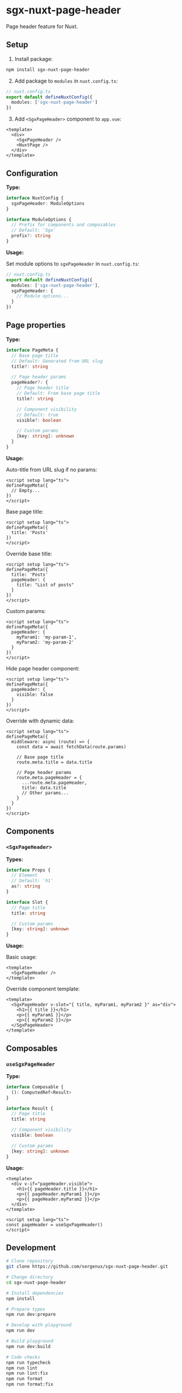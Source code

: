 # sgx-nuxt-page-header

Page header feature for Nuxt.

## Setup

1.  Install package:

```bash
npm install sgx-nuxt-page-header
```

2. Add package to `modules` in `nuxt.config.ts`:

```ts
// nuxt.config.ts
export default defineNuxtConfig({
  modules: ['sgx-nuxt-page-header']
})
```

3. Add `<SgxPageHeader>` component to `app.vue`:

```vue
<template>
  <div>
    <SgxPageHeader />
    <NuxtPage />
  </div>
</template>
```

## Configuration

**Type:**

```ts
interface NuxtConfig {
  sgxPageHeader: ModuleOptions
}

interface ModuleOptions {
  // Prefix for components and composables
  // Default: 'Sgx'
  prefix?: string
}
```

**Usage:**

Set module options to `sgxPageHeader` in `nuxt.config.ts`:

```ts
// nuxt.config.ts
export default defineNuxtConfig({
  modules: ['sgx-nuxt-page-header'],
  sgxPageHeader: {
    // Module options...
  }
})
```

## Page properties

**Type:**

```ts
interface PageMeta {
  // Base page title
  // Default: Generated from URL slug
  title?: string

  // Page header params
  pageHeader?: {
    // Page header title
    // Default: From base page title
    title?: string

    // Component visibility
    // Default: true
    visible?: boolean

    // Custom params
    [key: string]: unknown
  }
}
```

**Usage:**

Auto-title from URL slug if no params:

```vue
<script setup lang="ts">
definePageMeta({
  // Empty...
})
</script>
```

Base page title:

```vue
<script setup lang="ts">
definePageMeta({
  title: 'Posts'
})
</script>
```

Override base title:

```vue
<script setup lang="ts">
definePageMeta({
  title: 'Posts'
  pageHeader: {
    title: "List of posts"
  }
})
</script>
```

Custom params:

```vue
<script setup lang="ts">
definePageMeta({
  pageHeader: {
    myParam1: 'my-param-1',
    myParam2: 'my-param-2'
  }
})
</script>
```

Hide page header component:

```vue
<script setup lang="ts">
definePageMeta({
  pageHeader: {
    visible: false
  }
})
</script>
```

Override with dynamic data:

```vue
<script setup lang="ts">
definePageMeta({
  middleware: async (route) => {
    const data = await fetchData(route.params)

    // Base page title
    route.meta.title = data.title

    // Page header params
    route.meta.pageHeader = {
      ...route.meta.pageHeader,
      title: data.title
      // Other params...
    }
  }
})
</script>
```

## Components

### `<SgxPageHeader>`

**Types:**

```ts
interface Props {
  // Element
  // Default: 'h1'
  as?: string
}

interface Slot {
  // Page title
  title: string

  // Custom params
  [key: string]: unknown
}
```

**Usage:**

Basic usage:

```vue
<template>
  <SgxPageHeader />
</template>
```

Override component template:

```vue
<template>
  <SgxPageHeader v-slot="{ title, myParam1, myParam2 }" as="div">
    <h1>{{ title }}</h1>
    <p>{{ myParam1 }}</p>
    <p>{{ myParam2 }}</p>
  </SgxPageHeader>
</template>
```

## Composables

### `useSgxPageHeader`

**Type:**

```ts
interface Composable {
  (): ComputedRef<Result>
}

interface Result {
  // Page title
  title: string

  // Component visibility
  visible: boolean

  // Custom params
  [key: string]: unknown
}
```

**Usage:**

```vue
<template>
  <div v-if="pageHeader.visible">
    <h1>{{ pageHeader.title }}</h1>
    <p>{{ pageHeader.myParam1 }}</p>
    <p>{{ pageHeader.myParam2 }}</p>
  </div>
</template>

<script setup lang="ts">
const pageHeader = useSgxPageHeader()
</script>
```

## Development

```bash
# Clone repository
git clone https://github.com/sergenux/sgx-nuxt-page-header.git

# Change directory
cd sgx-nuxt-page-header

# Install dependencies
npm install

# Prepare types
npm run dev:prepare

# Develop with playground
npm run dev

# Build playground
npm run dev:build

# Code checks
npm run typecheck
npm run lint
npm run lint:fix
npm run format
npm run format:fix
```
